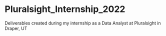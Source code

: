 # Pluralsight_Internship_2022
Deliverables created during my internship as a Data Analyst at Pluralsight in Draper, UT
